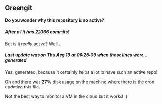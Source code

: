 ## Greengit

#### Do you wonder why this repository is so active?

##### After all it has 22066 commits!

But is it *really* active? Well...

##### Last update was on Thu Aug 19 at 06:25:09 when those lines were... generated

Yes, generated, because it certainly helps a lot to have such an active repo!

Oh and there was **27%** disk usage on the machine
where there is the cron updating this file.

Not the best way to monitor a VM in the cloud but it works! :)
